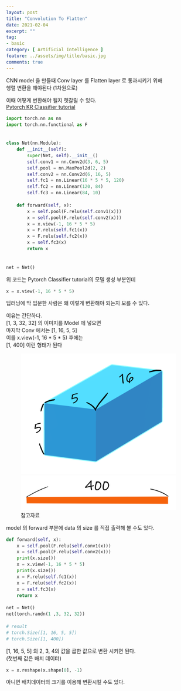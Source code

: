 ```yaml
---
layout: post
title: "Convolution To Flatten"
date: 2021-02-04
excerpt: ""
tag:
- basic
category: [ Artificial Intelligence ]
feature: ../assets/img/title/basic.jpg
comments: true
---
```



CNN model 을 만들때 Conv layer 를 Flatten layer 로 통과시키기 위해  
행렬 변환을 해야된다 (1차원으로)  

이때 어떻게 변환해야 될지 헷갈릴 수 있다.  
[Pytorch KR Classifier tutorial](https://tutorials.pytorch.kr/beginner/blitz/cifar10_tutorial.html#sphx-glr-beginner-blitz-cifar10-tutorial-py)

```python
import torch.nn as nn
import torch.nn.functional as F


class Net(nn.Module):
    def __init__(self):
        super(Net, self).__init__()
        self.conv1 = nn.Conv2d(3, 6, 5)
        self.pool = nn.MaxPool2d(2, 2)
        self.conv2 = nn.Conv2d(6, 16, 5)
        self.fc1 = nn.Linear(16 * 5 * 5, 120)
        self.fc2 = nn.Linear(120, 84)
        self.fc3 = nn.Linear(84, 10)

    def forward(self, x):
        x = self.pool(F.relu(self.conv1(x)))
        x = self.pool(F.relu(self.conv2(x)))
        x = x.view(-1, 16 * 5 * 5)
        x = F.relu(self.fc1(x))
        x = F.relu(self.fc2(x))
        x = self.fc3(x)
        return x


net = Net()
```

위 코드는 Pytorch Classifier tutorial의 모델 생성 부분인데
```python
x = x.view(-1, 16 * 5 * 5)
```
딥러닝에 막 입문한 사람은 왜 이렇게 변환해야 되는지 모를 수 있다.

이유는 간단하다.  
[1, 3, 32, 32] 의 이미지를 Model 에 넣으면  
마지막 Conv 에서는 [1, 16, 5, 5]  
이를 x.view(-1, 16 * 5 * 5) 후에는  
[1, 400] 이런 형태가 된다  
  

  

<figure class="half">
    <a href="/Images/AI/DataTransform.PNG"><img src="/Images/AI/DataTransform.PNG"></a>
    <a href="/Images/AI/Data_flatten.PNG"><img src="/Images/AI/Data_flatten.PNG"></a>
    <figcaption>참고자료</figcaption>
</figure>

model 의 forward 부분에 data 의 size 를 직접 출력해 볼 수도 있다.
```python
def forward(self, x):
    x = self.pool(F.relu(self.conv1(x)))
    x = self.pool(F.relu(self.conv2(x)))
    print(x.size())
    x = x.view(-1, 16 * 5 * 5)
    print(x.size())
    x = F.relu(self.fc1(x))
    x = F.relu(self.fc2(x))
    x = self.fc3(x)
    return x

net = Net()
net(torch.randn(1 ,3, 32, 32))

# result
# torch.Size([1, 16, 5, 5])
# torch.Size([1, 400])
```

[1, 16, 5, 5] 의 2, 3, 4의 값을 곱한 값으로 변환 시키면 된다.  
(첫번째 값은 배치 데이터)  


```python
x = x.reshape(x.shape[0], -1)
```
아니면 배치데이터의 크기를 이용해 변환시킬 수도 있다.